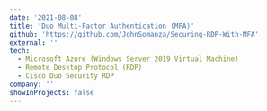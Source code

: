 ```yaml
---
date: '2021-08-08'
title: 'Duo Multi-Factor Authentication (MFA)'
github: 'https://github.com/JohnSomanza/Securing-RDP-With-MFA'
external: ''
tech:
  - Microsoft Azure (Windows Server 2019 Virtual Machine)
  - Remote Desktop Protocol (RDP)
  - Cisco Duo Security RDP
company: ''
showInProjects: false
---
```

